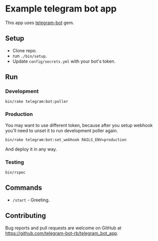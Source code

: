 # Example telegram bot app

This app uses [telegram-bot](https://github.com/telegram-bot-rb/telegram-bot) gem.

## Setup

- Clone repo.
- run `./bin/setup`.
- Update `config/secrets.yml` with your bot's token.

## Run

### Development

```
bin/rake telegram:bot:poller
```

### Production

You may want to use different token, because after you setup webhook
you'll need to unset it to run development poller again.

```
bin/rake telegram:bot:set_webhook RAILS_ENV=production
```

And deploy it in any way.

### Testing

```
bin/rspec
```

## Commands

- `/start` - Greeting.

## Contributing

Bug reports and pull requests are welcome on GitHub at https://github.com/telegram-bot-rb/telegram_bot_app.

